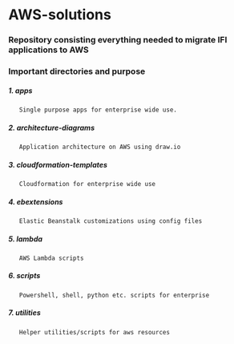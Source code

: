 # AWS-solutions
###  Repository consisting everything needed to migrate IFI applications to AWS

###  Important directories and purpose
#####  1. apps
       Single purpose apps for enterprise wide use. 
#####  2. architecture-diagrams
       Application architecture on AWS using draw.io
#####  3. cloudformation-templates
       Cloudformation for enterprise wide use
#####  4. ebextensions
       Elastic Beanstalk customizations using config files
#####  5. lambda
       AWS Lambda scripts
#####  6. scripts
       Powershell, shell, python etc. scripts for enterprise
#####  7. utilities
       Helper utilities/scripts for aws resources